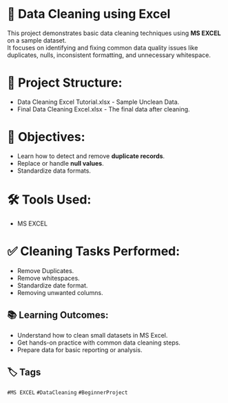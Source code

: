 # 🧹 Data Cleaning using Excel

This project demonstrates basic data cleaning techniques using **MS EXCEL** on a sample dataset.  
It focuses on identifying and fixing common data quality issues like duplicates, nulls, inconsistent formatting, and unnecessary whitespace.

# 📁 Project Structure:
   - Data Cleaning Excel Tutorial.xlsx - Sample Unclean Data.
   - Final Data Cleaning Excel.xlsx - The final data after cleaning.

# 🎯 Objectives:
   - Learn how to detect and remove **duplicate records**.
   - Replace or handle **null values**.
   - Standardize data formats.

# 🛠️ Tools Used:
   - MS EXCEL

# ✅ Cleaning Tasks Performed:
   - Remove Duplicates.
   - Remove whitespaces.
   - Standardize date format.
   - Removing unwanted columns.

## 📚 Learning Outcomes:
   - Understand how to clean small datasets in MS Excel.
   - Get hands-on practice with common data cleaning steps.
   - Prepare data for basic reporting or analysis.

## 🏷️ Tags

 `#MS EXCEL` `#DataCleaning` `#BeginnerProject`
